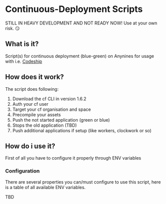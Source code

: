 # Continuous-Deployment Scripts
STILL IN HEAVY DEVELOPMENT AND NOT READY NOW!
Use at your own risk. :smirk:


## What is it?
Script(s) for continuous deployment (blue-green) on Anynines for usage
with i.e. [Codeship](https://www.codeship.io/)

## How does it work?
The script does following:

1. Download the cf CLI in version 1.6.2
2. Auth your cf user
3. Target your cf organisation and space
4. Precompile your assets
6. Push the not started application (green or blue)
7. Stops the old application (TBD)
8. Push additional applications if setup (like workers, clockwork or so)

## How do i use it?

First of all you have to configure it properly through ENV variables
### Configuration
There are several properties you can/must configure to use this script, here is a table of all available ENV variables.

TBD
